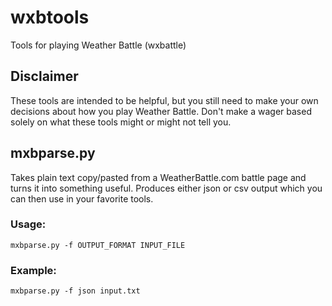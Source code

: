 # wxbtools
Tools for playing Weather Battle (wxbattle)

## Disclaimer
These tools are intended to be helpful, but you still need to make your own decisions about how you play Weather Battle. Don't make a wager based solely on what these tools might or might not tell you.

## mxbparse.py
Takes plain text copy/pasted from a WeatherBattle.com battle page and turns it into something useful. Produces either json or csv output which you can then use in your favorite tools.

### Usage:
`mxbparse.py -f OUTPUT_FORMAT INPUT_FILE`

### Example:
`mxbparse.py -f json input.txt`
